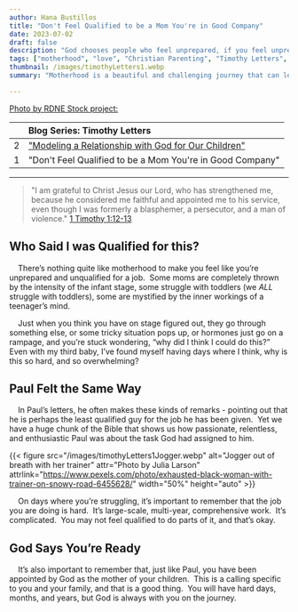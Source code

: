 ```yaml
---
author: Hana Bustillos
title: "Don't Feel Qualified to be a Mom You're in Good Company"
date: 2023-07-02
draft: false
description: "God chooses people who feel unprepared, if you feel unprepared to be a good mother... that's okay."
tags: ["motherhood", "love", "Christian Parenting", "Timothy Letters", "ready to be a mother", "example for my kids"]
thumbnail: /images/timothyLetters1.webp
summary: "Motherhood is a beautiful and challenging journey that can leave many women feeling unprepared. However, the Bible is full of stories of God choosing people who felt unqualified for the task at hand."

---
```


[Photo by RDNE Stock project:][RDNE]

| | Blog Series: Timothy Letters |
|:----- |:----- |
| 2  | ["Modeling a Relationship with God for Our Children"](/content/blog/Timothy-Letters_Two.md) |
| 1 | "Don't Feel Qualified to be a Mom You're in Good Company" |

---



> "I am grateful to Christ Jesus our Lord, who has strengthened me, because he considered me faithful and appointed me to his service, even though I was formerly a blasphemer, a persecutor, and a man of violence."
[1 Timothy 1:12-13][1 Timothy 1:12-13]

## Who Said I was Qualified for this?

&nbsp; &nbsp; There’s nothing quite like motherhood to make you feel like you’re unprepared and unqualified for a job.  Some moms are completely thrown by the intensity of the infant stage, some struggle with toddlers (we *ALL* struggle with toddlers), some are mystified by the inner workings of a teenager’s mind.  

&nbsp; &nbsp; Just when you think you have on stage figured out, they go through something else, or some tricky situation pops up, or hormones just go on a rampage, and you’re stuck wondering, “why did I think I could do this?”  Even with my third baby, I’ve found myself having days where I think, why is this so hard, and so overwhelming?

## Paul Felt the Same Way

&nbsp; &nbsp; In Paul’s letters, he often makes these kinds of remarks - pointing out that he is perhaps the least qualified guy for the job he has been given.  Yet we have a huge chunk of the Bible that shows us how passionate, relentless, and enthusiastic Paul was about the task God had assigned to him.

{{< figure src="/images/timothyLetters1Jogger.webp" alt="Jogger out of breath with her trainer" attr="Photo by Julia Larson" attrlink="https://www.pexels.com/photo/exhausted-black-woman-with-trainer-on-snowy-road-6455628/" width="50%" height="auto" >}}

&nbsp; &nbsp; On days where you’re struggling, it’s important to remember that the job you are doing is hard.  It’s large-scale, multi-year, comprehensive work.  It’s complicated.  You may not feel qualified to do parts of it, and that’s okay.

## God Says You’re Ready

&nbsp; &nbsp; It’s also important to remember that, just like Paul, you have been appointed by God as the mother of your children.  This is a calling specific to you and your family, and that is a good thing.  You will have hard days, months, and years, but God is always with you on the journey.

[1 Timothy 1:12-13]: “https://www.biblegateway.com/passage/?search=1%20Timothy%201%3A12-13&version=NRSVA”
[RDNE]: "https://www.pexels.com/photo/a-baby-getting-a-bath-6849421/"
